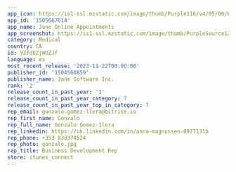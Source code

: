 ```yaml
---
app_icon: https://is1-ssl.mzstatic.com/image/thumb/Purple116/v4/05/06/65/05066515-3f2f-003a-eabf-13bedde20b61/AppIconRelease-1x_U007emarketing-0-7-0-0-85-220-0.png/1024x1024bb.png
app_id: '1505867614'
app_name: Jane Online Appointments
app_screenshot: https://is1-ssl.mzstatic.com/image/thumb/PurpleSource124/v4/2c/35/e4/2c35e4cc-441c-8eb0-d82d-3cad4a2db15d/2ff92343-2676-4b4b-82fb-8c6de449683b_1.png/1242x2688bb.png
category: Medical
country: CA
id: VZfdbZjWUZJf
language: es
most_recent_release: '2023-11-22T00:00:00'
publisher_id: '1504560859'
publisher_name: Jane Software Inc.
rank: '2'
release_count_in_past_year: '1'
release_count_in_past_year_category: 7
release_count_in_past_year_top_in_category: 7
rep_email: gonzalo.gomez-llera@bitrise.io
rep_first_name: Gonzalo
rep_full_name: Gonzalo Gomez-Ilera
rep_linkedin: https://uk.linkedin.com/in/anna-magnussen-0977131b
rep_phone: +353 838374524
rep_photo: gonzalo.jpg
rep_title: Business Development Rep
store: itunes_connect
---
```

